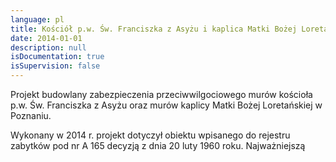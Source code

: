 ```yaml
---
language: pl
title: Kościół p.w. Św. Franciszka z Asyżu i kaplica Matki Bożej Loretańskiej w Poznaniu
date: 2014-01-01
description: null
isDocumentation: true
isSupervision: false
---
```


Projekt budowlany zabezpieczenia przeciwwilgociowego murów kościoła p.w.  Św. Franciszka z Asyżu  oraz murów kaplicy Matki Bożej Loretańskiej w Poznaniu.

Wykonany w 2014 r. projekt dotyczył obiektu  wpisanego do rejestru zabytków pod nr A 165 decyzją z dnia 20 luty 1960 roku. Najważniejszą
